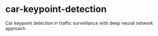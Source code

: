 # car-keypoint-detection
Car keypoint detection in traffic surveillance with deep neural network approach 
